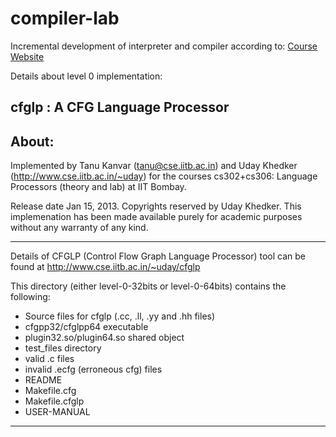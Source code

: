 compiler-lab
============

Incremental development of interpreter and compiler according to: [Course Website](http://www.cse.iitb.ac.in/~uday/cfglp/)

Details about level 0 implementation:

 cfglp : A CFG Language Processor
--------------------------------


About:
-----

Implemented by Tanu  Kanvar (tanu@cse.iitb.ac.in) and Uday
Khedker (http://www.cse.iitb.ac.in/~uday)  for the courses
cs302+cs306: Language  Processors (theory and lab)  at IIT
Bombay.

Release  date Jan  15, 2013.  Copyrights reserved  by Uday
Khedker. This implemenation has been made available purely
for academic purposes without any warranty of any kind.


------------------------------------------------------------------------ 


Details of CFGLP (Control Flow Graph Language Processor) tool can be
found at http://www.cse.iitb.ac.in/~uday/cfglp

This directory (either level-0-32bits or level-0-64bits) contains 
the following:
- Source files for cfglp (.cc, .ll, .yy and .hh files)
- cfgpp32/cfglpp64 executable
- plugin32.so/plugin64.so shared object
- test_files directory
- valid .c files
- invalid .ecfg (erroneous cfg) files
- README
- Makefile.cfg
- Makefile.cfglp
- USER-MANUAL

------------------------------------------------------------------------ 

